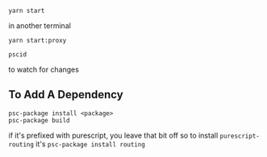 ```
yarn start
```

in another terminal

```
yarn start:proxy
```

```
pscid
```
to watch for changes

## To Add A Dependency

```
psc-package install <package>
psc-package build
```

if it's prefixed with purescript, you leave that bit off so to install `purescript-routing` it's `psc-package install routing`
